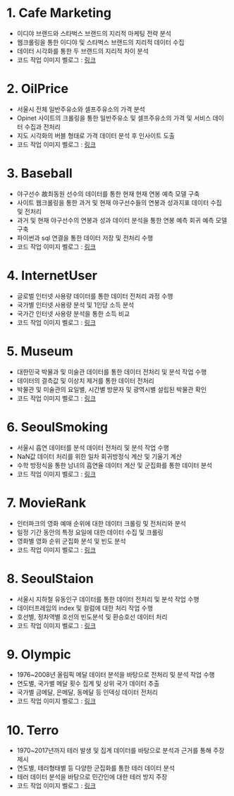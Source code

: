 # 1. Cafe Marketing
- 이디야 브랜드와 스타벅스 브랜드의 지리적 마케팅 전략 분석
- 웹크롤링을 통한 이디야 및 스타벅스 브랜드의 지리적 데이터 수집
- 데이터 시각화를 통한 두 브랜드의 지리적 차이 분석
- 코드 작업 이미지 벨로그 : [링크](https://velog.io/@xswer19/Chapter-06.-Cafe-Marketing-ic2t4mpv)
# 2. OilPrice
- 서울시 전체 일반주유소와 셀프주유소의 가격 분석
- Opinet 사이트의 크롤링을 통한 일반주유소 및 셀프주유소의 가격 및 서비스 데이터 수집과 전처리
- 지도 시각화의 버블 형태로 가격 데이터 분석 후 인사이트 도출
- 코드 작업 이미지 벨로그 : [링크](https://velog.io/@xswer19/Oil-Price-Analysis)
# 3. Baseball
- 야구선수 故최동원 선수의 데이터를 통한 현재 현재 연봉 예측 모델 구축
- 사이트 웹크롤링을 통한 과거 및 현재 야구선수들의 연봉과 성과지표 데이터 수집 및 전처리
- 과거 및 현재 야구선수의 연봉과 성과 데이터 분석을 통한 연봉 예측 회귀 예측 모델 구축
- 파이썬과 sql 연결을 통한 데이터 저장 및 전처리 수행
- 코드 작업 이미지 벨로그 : [링크](https://velog.io/@xswer19/Baseballsalary)
# 4. InternetUser
- 글로벌 인터넷 사용량 데이터를 통한 데이터 전처리 과정 수행
- 국가별 인터넷 사용량 분석 및 1인당 소득 분석
- 국가간 인터넷 사용량 분석을 통한 소득 비교
- 코드 작업 이미지 벨로그 : [링크](https://velog.io/@xswer19/InternetUseData)
# 5. Museum
- 대한민국 박물과 및 미술관 데이터를 통한 데이터 전처리 및 분석 작업 수행
- 데이터의 결측값 및 이상치 제거를 통한 데이터 전처리 
- 박물관 및 미술관의 요일별, 시간별 방문자 및 광역시별 설립된 박물관 확인
- 코드 작업 이미지 벨로그 : [링크](https://velog.io/@xswer19/MuseumData)
# 6. SeoulSmoking
- 서울시 흡연 데이터를 분석 데이터 전처리 및 분석 작업 수행
- NaN값 데이터 처리를 위한 일차 회귀방정식 계산 및 기울기 계산
- 수학 방정식을 통한 남녀의 흡연율 데이터 계산 및 군집화를 통한 데이터 분석
- 코드 작업 이미지 벨로그 : [링크](https://velog.io/@xswer19/drsx2pu1)
# 7. MovieRank
- 인터파크의 영화 예매 순위에 대한 데이터 크롤링 및 전처리와 분석
- 일정 기간 동안의 특정 요일에 대한 데이터 수집 및 크롤링
- 영화별 영화 순위 군집화 분석 및 빈도 분석
- 코드 작업 이미지 벨로그 : [링크](https://velog.io/@xswer19/Movierank)
# 8. SeoulStaion
- 서울시 지하철 유동인구 데이터를 통한 데이터 전처리 및 분석 작업 수행
- 데이터프레임의 index 및 컬럼에 대한 처리 작업 수행
- 호선별, 정차역별 호선의 빈도분석 및 환승호선 데이터 처리
- 코드 작업 이미지 벨로그 : [링크](https://velog.io/@xswer19/SeoulStation)
# 9. Olympic
- 1976~2008년 올림픽 메달 데이터 분석을 바탕으로 전처리 및 분석 작업 수행
- 연도별, 국가별 메달 횟수 집계 및 상위 국가 데이터 추출
- 국가별 금메달, 은메달, 동메달 등 인덱싱 데이터 전처리
- 코드 작업 이미지 벨로그 : [링크](https://velog.io/@xswer19/Olympic)
# 10. Terro
- 1970~2017년까지 테러 발생 및 집계 데이터를 바탕으로 분석과 근거를 통해 주장 제시
- 연도별, 테러형태별 등 다양한 군집화를 통한 테러 데이터 분석
- 테러 데이터 분석을 바탕으로 민간인에 대한 테러 방지 주장
- 코드 작업 이미지 벨로그 : [링크](https://velog.io/@xswer19/Terror)
